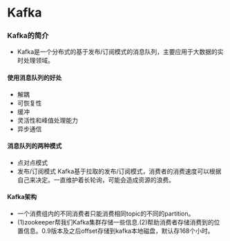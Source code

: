 # Kafka
### Kafka的简介
- Kafka是一个分布式的基于发布/订阅模式的消息队列，主要应用于大数据的实时处理领域。
#### 使用消息队列的好处
- 解耦
- 可恢复性
- 缓冲
- 灵活性和峰值处理能力
- 异步通信
#### 消息队列的两种模式
- 点对点模式
- 发布/订阅模式 Kafka基于拉取的发布/订阅模式，消费者的消费速度可以根据自己来决定。一直维护着长轮询，可能会造成资源的浪费。
#### Kafka架构
- 一个消费组内的不同消费者只能消费相同topic的不同的partition。
- (1)zookeeper帮我们Kafka集群存储一些信息.(2)帮助消费者存储消费到的位置信息。0.9版本及之后offset存储到kafka本地磁盘，默认存168个小时。

#### 
